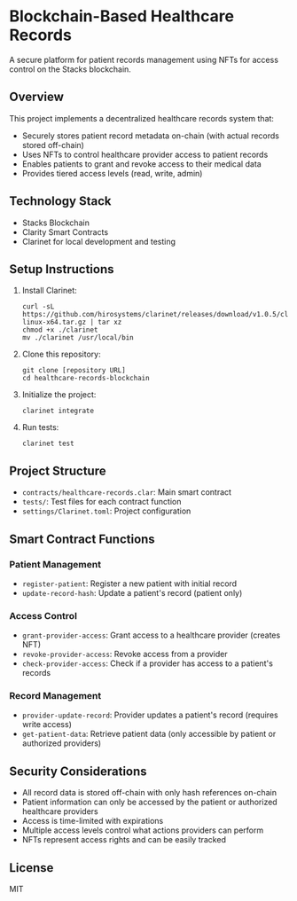 # Blockchain-Based Healthcare Records

A secure platform for patient records management using NFTs for access control on the Stacks blockchain.

## Overview

This project implements a decentralized healthcare records system that:
- Securely stores patient record metadata on-chain (with actual records stored off-chain)
- Uses NFTs to control healthcare provider access to patient records
- Enables patients to grant and revoke access to their medical data
- Provides tiered access levels (read, write, admin)

## Technology Stack

- Stacks Blockchain
- Clarity Smart Contracts
- Clarinet for local development and testing

## Setup Instructions

1. Install Clarinet:
   ```
   curl -sL https://github.com/hirosystems/clarinet/releases/download/v1.0.5/clarinet-linux-x64.tar.gz | tar xz
   chmod +x ./clarinet
   mv ./clarinet /usr/local/bin
   ```

2. Clone this repository:
   ```
   git clone [repository URL]
   cd healthcare-records-blockchain
   ```

3. Initialize the project:
   ```
   clarinet integrate
   ```

4. Run tests:
   ```
   clarinet test
   ```

## Project Structure

- `contracts/healthcare-records.clar`: Main smart contract
- `tests/`: Test files for each contract function
- `settings/Clarinet.toml`: Project configuration

## Smart Contract Functions

### Patient Management
- `register-patient`: Register a new patient with initial record
- `update-record-hash`: Update a patient's record (patient only)

### Access Control
- `grant-provider-access`: Grant access to a healthcare provider (creates NFT)
- `revoke-provider-access`: Revoke access from a provider
- `check-provider-access`: Check if a provider has access to a patient's records

### Record Management
- `provider-update-record`: Provider updates a patient's record (requires write access)
- `get-patient-data`: Retrieve patient data (only accessible by patient or authorized providers)

## Security Considerations

- All record data is stored off-chain with only hash references on-chain
- Patient information can only be accessed by the patient or authorized healthcare providers
- Access is time-limited with expirations
- Multiple access levels control what actions providers can perform
- NFTs represent access rights and can be easily tracked

## License

MIT

